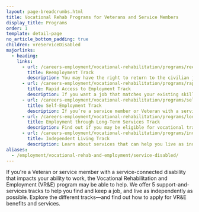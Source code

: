 ```yaml
---
layout: page-breadcrumbs.html
title: Vocational Rehab Programs for Veterans and Service Members
display_title: Programs
order: 1
template: detail-page
no_article_bottom_padding: true
children: vreServiceDisabled
majorlinks:
  - heading:
    links:
      - url: /careers-employment/vocational-rehabilitation/programs/reemployment/
        title: Reemployment Track
        description: You may have the right to return to the civilian job you held before you deployed. Find out how we can help with this process.
      - url: /careers-employment/vocational-rehabilitation/programs/rapid-access-to-employment/
        title: Rapid Access to Employment Track
        description: If you want a job that matches your existing skills, find out if you can get employment counseling and job-search support.
      - url: /careers-employment/vocational-rehabilitation/programs/self-employment/
        title: Self-Employment Track
        description: If you’re a service member or Veteran with a service-connected disability, find out how we can help you start your own business.
      - url: /careers-employment/vocational-rehabilitation/programs/long-term-services/
        title: Employment through Long-Term Services Track
        description: Find out if you may be eligible for vocational training to help you develop new job skills.
      - url: /careers-employment/vocational-rehabilitation/programs/independent-living/
        title: Independent Living Track
        description: Learn about services that can help you live as independently as possible if you can't return to work right away.
aliases:
  - /employment/vocational-rehab-and-employment/service-disabled/
---
```


<div class="va-introtext">

If you're a Veteran or service member with a service-connected disability that impacts your ability to work, the Vocational Rehabilitation and Employment (VR&amp;E) program may be able to help. We offer 5 support-and-services tracks to help you find and keep a job, and live as independently as possible. Explore the different tracks—and find out how to apply for VR&E benefits and services.

</div>
